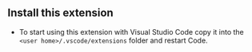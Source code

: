 ## Install this extension

* To start using this extension with Visual Studio Code copy it into the `<user home>/.vscode/extensions` folder and restart Code.
